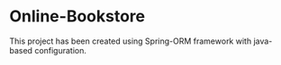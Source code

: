# Online-Bookstore
This project has been created using Spring-ORM framework with java-based configuration.
